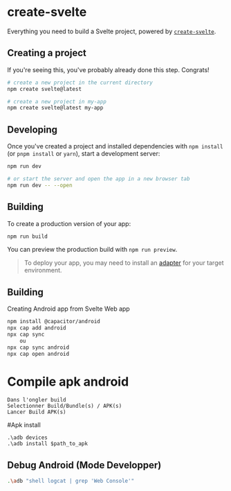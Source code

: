 # create-svelte

Everything you need to build a Svelte project, powered by [`create-svelte`](https://github.com/sveltejs/kit/tree/master/packages/create-svelte).

## Creating a project

If you're seeing this, you've probably already done this step. Congrats!

```bash
# create a new project in the current directory
npm create svelte@latest

# create a new project in my-app
npm create svelte@latest my-app
```

## Developing

Once you've created a project and installed dependencies with `npm install` (or `pnpm install` or `yarn`), start a development server:

```bash
npm run dev

# or start the server and open the app in a new browser tab
npm run dev -- --open
```

## Building

To create a production version of your app:

```bash
npm run build
```

You can preview the production build with `npm run preview`.

> To deploy your app, you may need to install an [adapter](https://kit.svelte.dev/docs/adapters) for your target environment.

## Building

Creating Android app from Svelte Web app

```bash
npm install @capacitor/android
npx cap add android
npx cap sync 
    ou
npx cap sync android
npx cap open android
```

# Compile apk android
```
Dans l'ongler build
Selectionner Build/Bundle(s) / APK(s)
Lancer Build APK(s)
```

#Apk install
```
.\adb devices
.\adb install $path_to_apk
``` 

## Debug Android (Mode Developper)
```bash
.\adb "shell logcat | grep 'Web Console'"
```